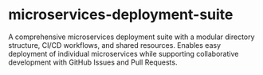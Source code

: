 # microservices-deployment-suite
A comprehensive microservices deployment suite with a modular directory structure, CI/CD workflows, and shared resources. Enables easy deployment of individual microservices while supporting collaborative development with GitHub Issues and Pull Requests.
